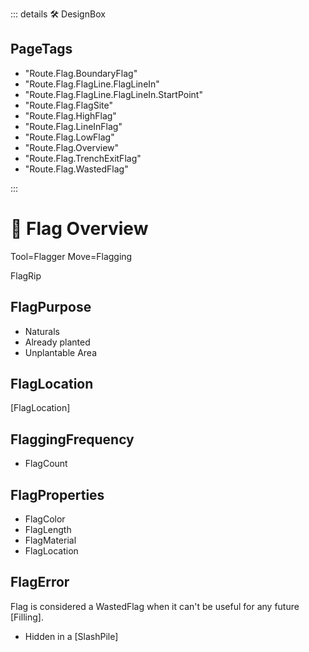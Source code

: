 ::: details 🛠 <dev>DesignBox</dev> 

<h2>PageTags</h2>

- "Route.Flag.BoundaryFlag"
- "Route.Flag.FlagLine.FlagLineIn"
- "Route.Flag.FlagLine.FlagLineIn.StartPoint"
- "Route.Flag.FlagSite"
- "Route.Flag.HighFlag"
- "Route.Flag.LineInFlag"
- "Route.Flag.LowFlag"
- "Route.Flag.Overview"
- "Route.Flag.TrenchExitFlag"
- "Route.Flag.WastedFlag"

:::

# 🔺 <route>Flag Overview</route>

Tool=Flagger
Move=Flagging

FlagRip


## FlagPurpose

- Naturals
- Already planted
- Unplantable Area

## FlagLocation

[FlagLocation]

## FlaggingFrequency

- FlagCount

## FlagProperties

- FlagColor
- FlagLength
- FlagMaterial
- FlagLocation

## FlagError

Flag is considered a WastedFlag when it can't be useful for any future [Filling].

- Hidden in a [SlashPile]



